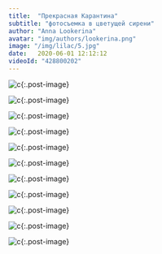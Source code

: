 ```yaml
---
title:  "Прекрасная Карантина"
subtitle: "фотосъемка в цветущей сирени"
author: "Anna Lookerina"
avatar: "img/authors/lookerina.png"
image: "/img/lilac/5.jpg"
date:   2020-06-01 12:12:12
videoId: "428800202"
---
```

![c](./img/lilac/5.jpg){:.post-image}

![c](./img/lilac/2.jpg){:.post-image}

![c](./img/lilac/3.jpg){:.post-image}

![c](./img/lilac/4.jpg){:.post-image}

![c](./img/lilac/1.jpg){:.post-image}

![c](./img/lilac/6.jpg){:.post-image}

![c](./img/lilac/7.jpg){:.post-image}

![c](./img/lilac/8.jpg){:.post-image}

![c](./img/lilac/9.jpg){:.post-image}

![c](./img/lilac/10.jpg){:.post-image}

![c](./img/lilac/11.jpg){:.post-image}